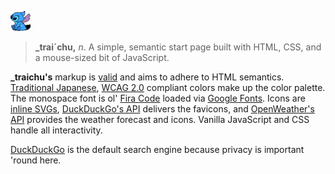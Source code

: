 ![_traichu](favicon-32x32.png?raw=true)

> **_trai´chu,** _n_. A simple, semantic start page built with HTML, CSS, and a mouse-sized bit of JavaScript.
 
**_traichu's** markup is [valid](https://validator.w3.org/nu/?doc=https%3A%2F%2Ftressley.github.io%2F_traichu%2Findex.html) and aims to adhere to HTML semantics. [Traditional Japanese](https://www.nipponcolors.com), [WCAG 2.0](https://www.w3.org/TR/WCAG20/) compliant colors make up the color palette. The monospace font is ol' [Fira Code](https://fonts.google.com/specimen/Fira+Code) loaded via [Google Fonts](https://fonts.google.com). Icons are [inline SVGs](https://css-tricks.com/pretty-good-svg-icon-system/), [DuckDuckGo's API](https://icons.duckduckgo.com/ip3/duckduckgo.com.ico) delivers the favicons, and [OpenWeather's API](https://openweathermap.org) provides the weather forecast and icons. Vanilla JavaScript and CSS handle all interactivity.

[DuckDuckGo](https://duckduckgo.com) is the default search engine because privacy is important 'round here.
